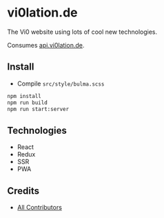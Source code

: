 # vi0lation.de

The Vi0 website using lots of cool new technologies.

Consumes [api.vi0lation.de](https://github.com/kronthto/api.vi0lation.de).

## Install

* Compile `src/style/bulma.scss`
``` bash
npm install
npm run build
npm run start:server
```

## Technologies

* React
* Redux
* SSR
* PWA

## Credits

- [All Contributors][link-contributors]

[link-contributors]: ../../contributors
